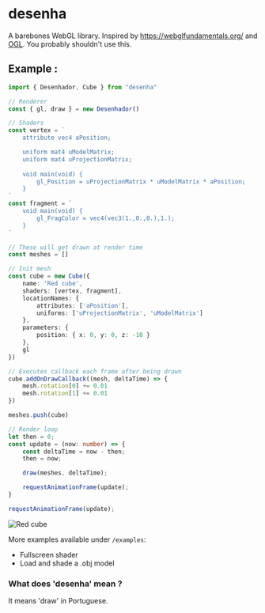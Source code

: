 # desenha
A barebones WebGL library. Inspired by https://webglfundamentals.org/ and [OGL](https://github.com/oframe/ogl).
You probably shouldn't use this.

## Example :

```ts
import { Desenhador, Cube } from "desenha"

// Renderer
const { gl, draw } = new Desenhador()

// Shaders
const vertex = `
    attribute vec4 aPosition;

    uniform mat4 uModelMatrix;
    uniform mat4 uProjectionMatrix;
    
    void main(void) {
        gl_Position = uProjectionMatrix * uModelMatrix * aPosition;
    }
`
const fragment = `
    void main(void) {
        gl_FragColor = vec4(vec3(1.,0.,0.),1.);
    }
`

// These will get drawn at render time
const meshes = []

// Init mesh
const cube = new Cube({
    name: 'Red cube',
    shaders: [vertex, fragment],
    locationNames: {
        attributes: ['aPosition'],
        uniforms: ['uProjectionMatrix', 'uModelMatrix']
    },
    parameters: {
        position: { x: 0, y: 0, z: -10 }
    },
    gl
})

// Executes callback each frame after being drawn
cube.addOnDrawCallback((mesh, deltaTime) => {
    mesh.rotation[0] += 0.01
    mesh.rotation[1] += 0.01
})

meshes.push(cube)

// Render loop
let then = 0;
const update = (now: number) => {
    const deltaTime = now - then;
    then = now;

    draw(meshes, deltaTime);

    requestAnimationFrame(update);
}

requestAnimationFrame(update);
```

![Red cube](https://i.imgur.com/ZoJGlo6.png)

More examples available under `/examples`:
- Fullscreen shader
- Load and shade a .obj model

### What does 'desenha' mean ?
It means 'draw' in Portuguese.
